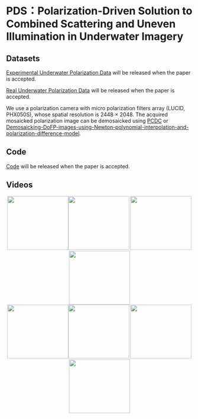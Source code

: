 <div align=left><div>

# PDS：Polarization-Driven Solution to Combined Scattering and Uneven Illumination in Underwater Imagery

<div align=left><div>

## Datasets

[Experimental Underwater Polarization Data]() will be released when the paper is accepted.

[Real Underwater Polarization Data]() will be released when the paper is accepted.

We use a polarization camera with micro polarization filters array (LUCID, PHX050S), whose spatial resolution is 2448 × 2048.
The acquired mosaicked polarization image can be demosaicked using [PCDC](https://github.com/polwork/PCDP) or [Demosaicking-DoFP-images-using-Newton-polynomial-interpolation-and-polarization-difference-model](https://github.com/polwork/Demosaicking-DoFP-images-using-Newton-polynomial-interpolation-and-polarization-difference-model).

## Code

[Code]() will be released when the paper is accepted.

## Videos

<div align=center><img src="https://github.com/polwork/PDS/blob/main/Video/Video1-Ori.gif" width="165" height="145"><img src="https://github.com/polwork/PDS/blob/main/Video/Viedeo1-U2P.gif" width="165" height="145">  <img src="https://github.com/polwork/PDS/blob/main/Video/Viedeo2-Ori.gif" width="165" height="145" ><img src="https://github.com/polwork/PDS/blob/main/Video/Viedeo2-U2P.gif" width="165" height="145"><div>

<div align=center><img src="https://github.com/polwork/PDS/blob/main/Video/Viedeo3-Ori.gif" width="165" height="145"><img src="https://github.com/polwork/PDS/blob/main/Video/Viedeo3-U2P.gif" width="165" height="145">  <img src="https://github.com/polwork/PDS/blob/main/Video/Viedeo4-Ori.gif" width="165" height="145" ><img src="https://github.com/polwork/PDS/blob/main/Video/Viedeo4-U2P.gif" width="165" height="145"><div>

<div align=left><div>

